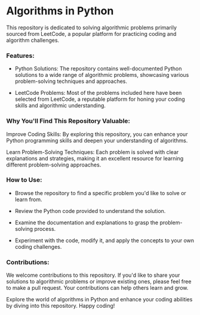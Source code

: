# Algorithms in Python

This repository is dedicated to solving algorithmic problems primarily sourced from LeetCode, a popular platform for practicing coding and algorithm challenges.

### Features:

- Python Solutions: The repository contains well-documented Python solutions to a wide range of algorithmic problems, showcasing various problem-solving techniques and approaches.

- LeetCode Problems: Most of the problems included here have been selected from LeetCode, a reputable platform for honing your coding skills and algorithmic understanding.

### Why You'll Find This Repository Valuable:

Improve Coding Skills: By exploring this repository, you can enhance your Python programming skills and deepen your understanding of algorithms.

Learn Problem-Solving Techniques: Each problem is solved with clear explanations and strategies, making it an excellent resource for learning different problem-solving approaches.

### How to Use:

- Browse the repository to find a specific problem you'd  like to solve or learn from.

- Review the Python code provided to understand the solution.

- Examine the documentation and explanations to grasp the problem-solving process.

- Experiment with the code, modify it, and apply the concepts to your own coding challenges.

### Contributions:

We welcome contributions to this repository. If you'd like to share your solutions to algorithmic problems or improve existing ones, please feel free to make a pull request. Your contributions can help others learn and grow.

Explore the world of algorithms in Python and enhance your coding abilities by diving into this repository. Happy coding!